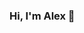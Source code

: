 ### Hi, I'm Alex 👋

<!--
**AlexHenriques/AlexHenriques** is a ✨ _special_ ✨ repository because its `README.md` (this file) appears on your GitHub profile.

📅 May 26, 2023, marks the day I started my journey with Python. As a self-proclaimed noob, I'm eagerly counting the days since then! (Update: I'm still working on that days counter, but maybe I'll get it soon!)

🚀 Motto: Efficacy and Effectiveness.

🎓 Education:
- Master's Degree in Molecular and Translational Neurosciences from FMUC: Ongoing.
- Undergraduate in Psychology from FCHS - UAlg: Graduated with an impressive 18/20 (A) in 2021.

📚 During my studies, I discovered my passion for statistics and data analysis.

📈 In my master's degree, I faced a tedious task of finding a pattern of 3 different letters in a string of 45 letters. Thankfully, a friend introduced me to programming and ChatGPT.

🌱 Currently, I'm honing my skills in Python and SQL, and I'm also enrolled in the Google Data Analytics Course.

💼 My ultimate goal is to become a data analyst and/or scientist in the health field.

⚡ Fun fact: Besides coding, I'm a health enthusiast and a firm believer in the power of data-driven insights to improve well-being.
